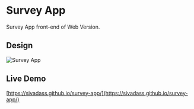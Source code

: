 # Survey App

Survey App front-end of Web Version.

## Design
![Survey App](https://res.cloudinary.com/sivadass/image/upload/v1505789439/screen-shots/screen1-login.jpg "Survey App")

## Live Demo 
[https://sivadass.github.io/survey-app/](https://sivadass.github.io/survey-app/)